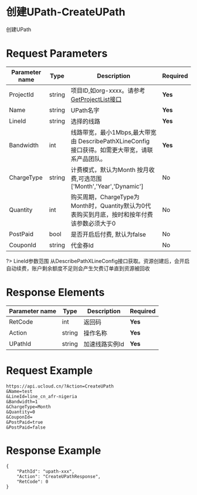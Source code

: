 # 创建UPath-CreateUPath

创建UPath

# Request Parameters
|Parameter name|Type|Description|Required|
|---|---|---|---|
|ProjectId|string|项目ID,如org-xxxx。请参考[GetProjectList接口](api/summary/get_project_list)|**Yes**|
|Name|string|UPath名字|**Yes**|
|LineId|string|选择的线路|**Yes**|
|Bandwidth|int|线路带宽，最小1Mbps,最大带宽由 DescribePathXLineConfig 接口获得。如需更大带宽，请联系产品团队。|**Yes**|
|ChargeType|string|计费模式，默认为Month 按月收费,可选范围['Month','Year','Dynamic']|No|
|Quantity|int|购买周期，ChargeType为Month时，Quantity默认为0代表购买到月底，按时和按年付费该参数必须大于0|No|
|PostPaid|bool|是否开启后付费, 默认为false|No|
|CouponId|string|代金券Id|No|

?> LineId参数范围 从DescribePathXLineConfig接口获取。资源创建后，会开启自动续费，账户剩余额度不足则会产生欠费订单直到资源被回收

# Response Elements
|Parameter name|Type|Description|Required|
|---|---|---|---|
|RetCode|int|返回码|**Yes**|
|Action|string|操作名称|**Yes**|
|UPathId|string|加速线路实例Id|**Yes**|

# Request Example
```
https://api.ucloud.cn/?Action=CreateUPath
&Name=test
&LineId=line_cn_afr-nigeria
&Bandwidth=1
&ChargeType=Month
&Quantity=0
&CouponId=
&PostPaid=true
&PostPaid=false
```

# Response Example
```
{
    "PathId": "upath-xxx", 
    "Action": "CreateUPathResponse", 
    "RetCode": 0
}
```

